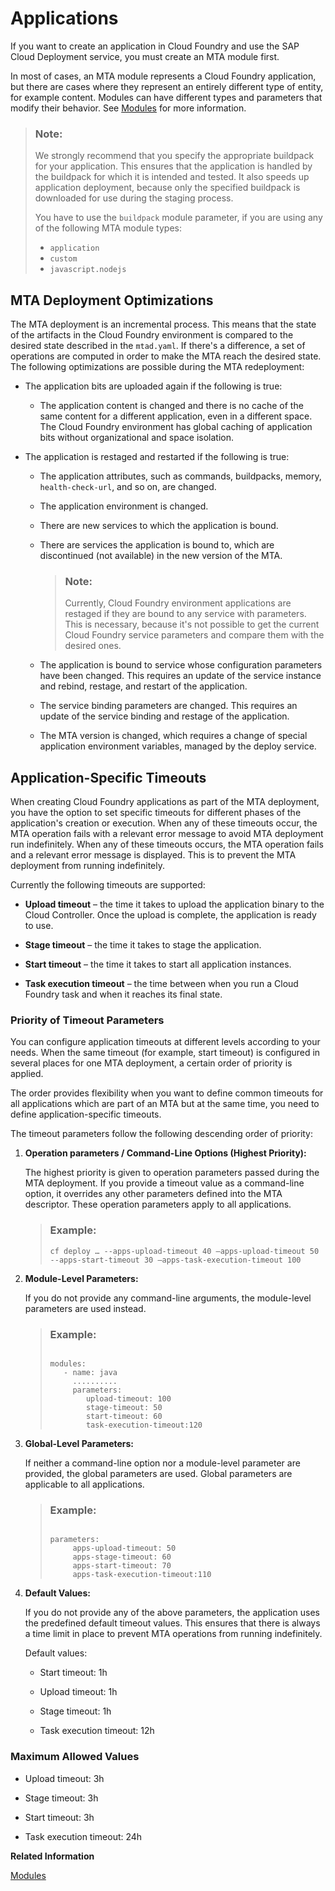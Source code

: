 <!-- loio05402110821742479725338cc8d7fe8c -->

# Applications

If you want to create an application in Cloud Foundry and use the SAP Cloud Deployment service, you must create an MTA module first.

In most of cases, an MTA module represents a Cloud Foundry application, but there are cases where they represent an entirely different type of entity, for example content. Modules can have different types and parameters that modify their behavior. See [Modules](modules-177d34d.md) for more information.

> ### Note:  
> We strongly recommend that you specify the appropriate buildpack for your application. This ensures that the application is handled by the buildpack for which it is intended and tested. It also speeds up application deployment, because only the specified buildpack is downloaded for use during the staging process.
> 
> You have to use the `buildpack` module parameter, if you are using any of the following MTA module types:
> 
> -   `application`
> -   `custom`
> -   `javascript.nodejs`



<a name="loio05402110821742479725338cc8d7fe8c__section_spx_wx5_jgb"/>

## MTA Deployment Optimizations

The MTA deployment is an incremental process. This means that the state of the artifacts in the Cloud Foundry environment is compared to the desired state described in the `mtad.yaml`. If there's a difference, a set of operations are computed in order to make the MTA reach the desired state. The following optimizations are possible during the MTA redeployment:

-   The application bits are uploaded again if the following is true:
    -   The application content is changed and there is no cache of the same content for a different application, even in a different space. The Cloud Foundry environment has global caching of application bits without organizational and space isolation.

-   The application is restaged and restarted if the following is true:
    -   The application attributes, such as commands, buildpacks, memory, `health-check-url`, and so on, are changed.
    -   The application environment is changed.
    -   There are new services to which the application is bound.
    -   There are services the application is bound to, which are discontinued \(not available\) in the new version of the MTA.

        > ### Note:  
        > Currently, Cloud Foundry environment applications are restaged if they are bound to any service with parameters. This is necessary, because it's not possible to get the current Cloud Foundry service parameters and compare them with the desired ones.

    -   The application is bound to service whose configuration parameters have been changed. This requires an update of the service instance and rebind, restage, and restart of the application.
    -   The service binding parameters are changed. This requires an update of the service binding and restage of the application.
    -   The MTA version is changed, which requires a change of special application environment variables, managed by the deploy service.




<a name="loio05402110821742479725338cc8d7fe8c__section_qlj_kky_ncc"/>

## **Application-Specific Timeouts**

When creating Cloud Foundry applications as part of the MTA deployment, you have the option to set specific timeouts for different phases of the application's creation or execution. When any of these timeouts occur, the MTA operation fails with a relevant error message to avoid MTA deployment run indefinitely. When any of these timeouts occurs, the MTA operation fails and a relevant error message is displayed. This is to prevent the MTA deployment from running indefinitely.

Currently the following timeouts are supported:

-   **Upload timeout** – the time it takes to upload the application binary to the Cloud Controller. Once the upload is complete, the application is ready to use.


-   **Stage timeout** – the time it takes to stage the application.


-   **Start timeout** – the time it takes to start all application instances.


-   **Task execution timeout** – the time between when you run a Cloud Foundry task and when it reaches its final state.




### Priority of Timeout Parameters

You can configure application timeouts at different levels according to your needs. When the same timeout \(for example, start timeout\) is configured in several places for one MTA deployment, a certain order of priority is applied.

The order provides flexibility when you want to define common timeouts for all applications which are part of an MTA but at the same time, you need to define application-specific timeouts.

The timeout parameters follow the following descending order of priority:

1.  **Operation parameters / Command-Line Options \(Highest Priority\):** 

    The highest priority is given to operation parameters passed during the MTA deployment. If you provide a timeout value as a command-line option, it overrides any other parameters defined into the MTA descriptor. These operation parameters apply to all applications.

    > ### Example:  
    > ```
    > cf deploy … --apps-upload-timeout 40 –apps-upload-timeout 50 --apps-start-timeout 30 –apps-task-execution-timeout 100 
    > ```

2.  **Module-Level Parameters:** 

    If you do not provide any command-line arguments, the module-level parameters are used instead.

    > ### Example:  
    > ```
    > 
    > modules: 
    >    - name: java 
    >      .......... 
    >      parameters: 
    >         upload-timeout: 100 
    >         stage-timeout: 50 
    >         start-timeout: 60 
    >         task-execution-timeout:120 
    > ```

3.  **Global-Level Parameters:** 

    If neither a command-line option nor a module-level parameter are provided, the global parameters are used. Global parameters are applicable to all applications.

    > ### Example:  
    > ```
    > 
    > parameters: 
    >      apps-upload-timeout: 50 
    >      apps-stage-timeout: 60 
    >      apps-start-timeout: 70 
    >      apps-task-execution-timeout:110  
    > ```

4.  **Default Values:**

    If you do not provide any of the above parameters, the application uses the predefined default timeout values. This ensures that there is always a time limit in place to prevent MTA operations from running indefinitely.

    Default values:

    -   Start timeout: 1h

    -   Upload timeout: 1h

    -   Stage timeout: 1h

    -   Task execution timeout: 12h





### Maximum Allowed Values

-   Upload timeout: 3h

-   Stage timeout: 3h

-   Start timeout: 3h

-   Task execution timeout: 24h


**Related Information**  


[Modules](modules-177d34d.md "The modules section of the deployment descriptor lists the deployable parts contained in the MTA deployment archive.")

